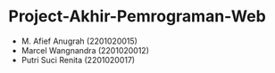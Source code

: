 # Project-Akhir-Pemrograman-Web

* M. Afief Anugrah (2201020015)
* Marcel Wangnandra (2201020012)
* Putri Suci Renita (2201020017)

